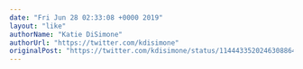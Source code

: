 ```yaml
---
date: "Fri Jun 28 02:33:08 +0000 2019"
layout: "like"
authorName: "Katie DiSimone"
authorUrl: "https://twitter.com/kdisimone"
originalPost: "https://twitter.com/kdisimone/status/1144433520246308864"
---
```

